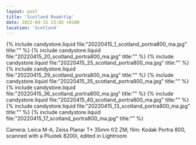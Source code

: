 ```yaml
---
layout: post
title: 'Scotland Roadrtip'
date: 2022-04-15 23:05 +0100
location: 'Scotland'
---
```


{% include candystore.liquid file:"20220415_1_scotland_portra800_ma.jpg" title:"" %}
{% include candystore.liquid file:"20220415_20_scotland_portra800_ma.jpg" title:"" %}
{% include candystore.liquid file:"20220415_25_scotland_portra800_ma.jpg" title:"" %}
{% include candystore.liquid file:"20220415_29_scotland_portra800_ma.jpg" title:"" %}
{% include candystore.liquid file:"20220415_35_scotland_portra800_ma.jpg" title:"" %}
{% include candystore.liquid file:"20220415_36_scotland_portra800_ma.jpg" title:"" %}
{% include candystore.liquid file:"20220415_40_scotland_portra800_ma.jpg" title:"" %}
{% include candystore.liquid file:"20220415_13_scotland_portra800_ma.jpg" title:"" %}
{% include candystore.liquid file:"20220415_17_scotland_portra800_ma.jpg" title:"" %}

Camera: Leica M-A, Zeiss Planar T\* 35mm f/2 ZM; film: Kodak Portra 800, scanned with a Plustek 8200i, edited in Lightroom